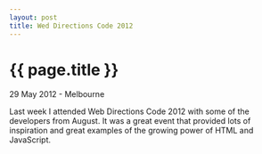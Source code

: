 ```yaml
---
layout: post
title: Wed Directions Code 2012
---
```


{{ page.title }}
================

<p class="meta">29 May 2012 - Melbourne</p>

Last week I attended Web Directions Code 2012 with some of the developers from August. It was
a great event that provided lots of inspiration and great examples of the growing power of
HTML and JavaScript.
